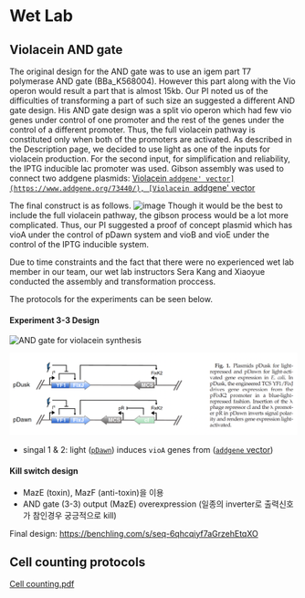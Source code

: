 # Wet Lab

## Violacein AND gate
The original design for the AND gate was to use an igem part T7 polymerase AND gate (BBa_K568004). However this part along with the Vio operon would result a part that is almost 15kb. Our PI noted us of the difficulties of transforming a part of such size an suggested a different AND gate design. His AND gate design was a split vio operon which had few vio genes under control of one promoter and the rest of the genes under the control of a different promoter. Thus, the full violacein pathway is constituted only when both of the promoters are activated. 
As described in the Description page, we decided to use light as one of the inputs for violacein production. For the second input, for simplification and reliability, the IPTG inducible lac promoter was used. 
Gibson assembly was used to connect two addgene plasmids: [Violacein `addgene' vector](https://www.addgene.org/73440/), [Violacein `addgene' vector](https://www.addgene.org/43796/)
 
The final construct is as follows. 
![image](https://user-images.githubusercontent.com/87188354/137825930-f057ebca-0942-45a7-8f6b-6c5e437be36e.png)
Though it would be the best to include the full violacein pathway, the gibson process would be a lot more complicated. Thus, our PI suggested a proof of concept plasmid which has vioA under the control of pDawn system and vioB and vioE under the control of the IPTG inducible system. 

Due to time constraints and the fact that there were no experienced wet lab member in our team, our wet lab instructors Sera Kang and Xiaoyue conducted the assembly and transformation proccess. 

The protocols for the experiments can be seen below.



#### Experiment 3-3 Design
![AND gate for violacein synthesis](https://user-images.githubusercontent.com/14289498/131956796-8ce9716c-a63b-43da-aae1-c37b9866843e.png)
<!---
* signal 1: light ([`pDawn`](https://www.sciencedirect.com/science/article/pii/S0022283612000113)) induces `vioAB` genes
--->
<img src="./pDawn.png">

* singal 1 & 2: light ([`pDawn`](https://www.sciencedirect.com/science/article/pii/S0022283612000113)) induces `vioA` genes from ([`addgene` vector](https://www.addgene.org/73440/)) 

#### Kill switch design
* MazE (toxin), MazF (anti-toxin)을 이용
* AND gate (3-3) output (MazE) overexpression (일종의 inverter로 출력신호가 참인경우 궁긍적으로 kill)

Final design: https://benchling.com/s/seq-6qhcqiyf7aGrzehEtqXO


## Cell counting protocols
[Cell counting.pdf](https://github.com/KUAS-Korea/KUAS-2021-igem/files/7158512/Cell.counting.pdf)

